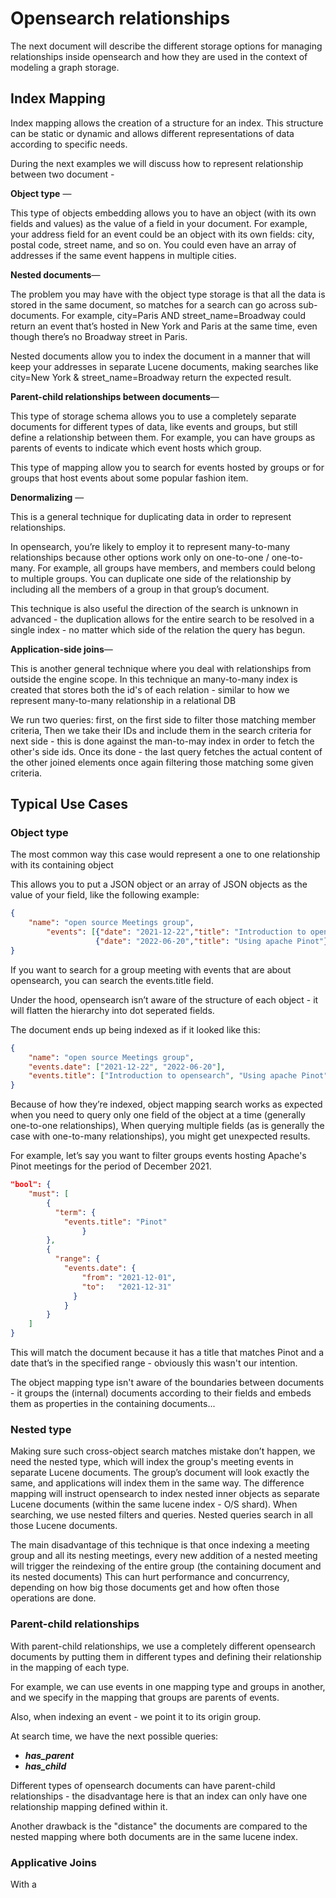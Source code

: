 # Opensearch relationships 

The next document will describe the different storage options for managing relationships inside opensearch and how they are 
used in the context of modeling a graph storage.

## Index Mapping 
Index mapping allows the creation of a structure for an index. This structure can be static or dynamic and allows different representations
of data according to specific needs.

During the next examples we will discuss how to represent relationship between two document - 

**Object type** —

This type of objects embedding allows you to have an object (with its own fields and values) as the value of a field in your document.
For example, your address field for an event could be an object with its own fields:
    city, postal code, street name, and so on.
You could even have an array of addresses if the same event happens in multiple cities.



**Nested documents**—

The problem you may have with the object type storage is that all the data is stored in the same document, so matches for a search can go across sub-documents.
For example, city=Paris AND street_name=Broadway could return an event that’s hosted in New York and Paris at the same time, even though there’s no Broadway street in Paris.

Nested documents allow you to index the document in a manner that will keep your addresses in separate Lucene documents, making  searches like city=New York & street_name=Broadway return the expected result.


**Parent-child relationships between documents**—

This type of storage schema allows you to use a completely separate documents for different types of data, like events and groups, but still define a relationship between them.
For example, you can have groups as parents of events to indicate which event hosts which group.

This type of mapping allow you to search for events hosted by groups or for groups that host events about some popular fashion item.


**Denormalizing** —

This is a general technique for duplicating data in order to represent relationships.

In opensearch, you’re likely to employ it to represent many-to-many relationships because other options work only on one-to-one / one-to-many.
For example, all groups have members, and members could belong to multiple groups. You can duplicate one side of the relationship by including all the members of a group in that group’s document.

This technique is also useful the direction of the search is unknown in advanced - the duplication allows for the entire search to be resolved in a single index - 
no matter which side of the relation the query has begun.


**Application-side joins**—

This is another general technique where you deal with relationships from outside the engine scope.
In this technique an many-to-many index is created that stores both the id's of each relation - similar to how we represent many-to-many relationship in a relational DB

We run two queries: first, on the first side to filter those matching member criteria, Then we take their IDs and include them in the search criteria for next side - this is done against the man-to-may index
in order to fetch the other's side ids. Once its done - the last query fetches the actual content of the other joined elements once again filtering those matching some given criteria.


## Typical Use Cases

### Object type
The most common way this case would represent a one to one relationship with its containing object

This allows you to put a JSON object or an array of JSON objects as the value of your field, like the following example:

```json
{
    "name": "open source Meetings group",
        "events": [{"date": "2021-12-22","title": "Introduction to opensearch"},
                   {"date": "2022-06-20","title": "Using apache Pinot"}]
}

````

If you want to search for a group meeting with events that are about opensearch, you can search the events.title field.

Under the hood, opensearch isn’t aware of the structure of each object - it will flatten the hierarchy into dot seperated fields.

The document ends up being indexed as if it looked like this:

```json
{
    "name": "open source Meetings group",
    "events.date": ["2021-12-22", "2022-06-20"],
    "events.title": ["Introduction to opensearch", "Using apache Pinot"]
}
````

Because of how they’re indexed, object mapping search works as expected when you need to query only one field of the object at a time (generally one-to-one relationships),
When querying multiple fields (as is generally the case with one-to-many relationships), you might get unexpected results.

For example, let’s say you want to filter groups events hosting Apache's Pinot meetings for the period of December 2021.

```json
"bool": {
    "must": [
        {
          "term": {
            "events.title": "Pinot"
                }
        },
        {
          "range": {
            "events.date": {
                "from": "2021-12-01",
                "to":   "2021-12-31"
              }
            }
        }
    ]
}
````


This will match the document because it has a title that matches Pinot and a date that’s in the specified range - obviously this wasn't our intention.  

The object mapping type isn't aware of the boundaries between documents - it groups the (internal) documents according to their fields and embeds them as properties in the containing documents...


### Nested type

Making sure such cross-object search matches mistake don’t happen, we need the nested type, which will index the group's meeting events in separate Lucene documents.
The group’s document will look exactly the same, and applications will index them in the same way. The difference mapping will instruct opensearch to index nested inner objects as separate Lucene documents (within the same lucene index - O/S shard).
When searching, we use nested filters and queries. Nested queries search in all those Lucene documents.


The main disadvantage of this technique is that once indexing a meeting group and all its nesting meetings, every new addition of a nested meeting will trigger the reindexing of the entire group (the containing document and its nested documents)
This can hurt performance and concurrency, depending on how big those documents get and how often those operations are done.


### Parent-child relationships

With parent-child relationships, we use a completely different opensearch documents by putting them in different types and defining their relationship in the mapping of each type.

For example, we can use events in one mapping type and groups in another, and we specify in the mapping that groups are parents of events.

Also, when indexing an event - we point it to its origin group.

At search time, we have the next possible queries:
 - **_has_parent_**  
 - **_has_child_**

Different types of opensearch documents can have parent-child relationships - the disadvantage here is that an index can only have one relationship mapping defined within it.

Another drawback is the "distance" the documents are compared to the nested mapping where both documents are in the same lucene index.  


### Applicative Joins

With a 
